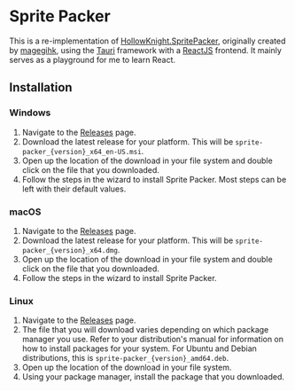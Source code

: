 # Sprite Packer

This is a re-implementation of [HollowKnight.SpritePacker](https://github.com/magegihk/HollowKnight.SpritePacker), originally created by [magegihk](https://github.com/magegihk), using the [Tauri](https://tauri.app) framework with a [ReactJS](https://reactjs.org/) frontend. It mainly serves as a playground for me to learn React.

## **Installation**
### Windows
1. Navigate to the [Releases](https://github.com/jngo102/sprite-packer/releases) page.
2. Download the latest release for your platform. This will be `sprite-packer_{version}_x64_en-US.msi`.
3. Open up the location of the download in your file system and double click on the file that you downloaded.
4. Follow the steps in the wizard to install Sprite Packer. Most steps can be left with their default values.

### macOS
1. Navigate to the [Releases](https://github.com/jngo102/sprite-packer/releases) page.
2. Download the latest release for your platform. This will be `sprite-packer_{version}_x64.dmg`.
3. Open up the location of the download in your file system and double click on the file that you downloaded.
4. Follow the steps in the wizard to install Sprite Packer.

### Linux
1. Navigate to the [Releases](https://github.com/jngo102/sprite-packer/releases) page.
2. The file that you will download varies depending on which package manager you use. Refer to your distribution's manual for information on how to install packages for your system. For Ubuntu and Debian distributions, this is `sprite-packer_{version}_amd64.deb`.
3. Open up the location of the download in your file system.
4. Using your package manager, install the package that you downloaded.